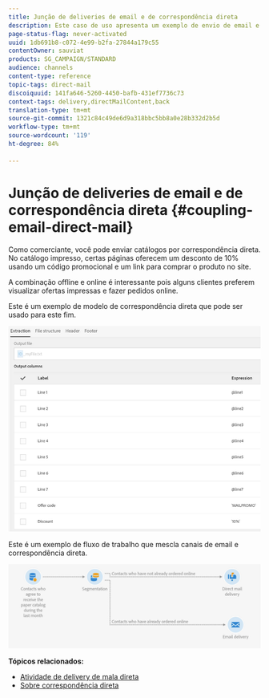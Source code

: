 ```yaml
---
title: Junção de deliveries de email e de correspondência direta
description: Este caso de uso apresenta um exemplo de envio de email e mala direta a partir de um fluxo de trabalho.
page-status-flag: never-activated
uuid: 1db691b8-c072-4e99-b2fa-27844a179c55
contentOwner: sauviat
products: SG_CAMPAIGN/STANDARD
audience: channels
content-type: reference
topic-tags: direct-mail
discoiquuid: 141fa646-5260-4450-bafb-431ef7736c73
context-tags: delivery,directMailContent,back
translation-type: tm+mt
source-git-commit: 1321c84c49de6d9a318bbc5bb8a0e28b332d2b5d
workflow-type: tm+mt
source-wordcount: '119'
ht-degree: 84%

---
```



# Junção de deliveries de email e de correspondência direta {#coupling-email-direct-mail}

Como comerciante, você pode enviar catálogos por correspondência direta. No catálogo impresso, certas páginas oferecem um desconto de 10% usando um código promocional e um link para comprar o produto no site.

A combinação offline e online é interessante pois alguns clientes preferem visualizar ofertas impressas e fazer pedidos online.

Este é um exemplo de modelo de correspondência direta que pode ser usado para este fim.

![](assets/direct_mail_9.png)

Este é um exemplo de fluxo de trabalho que mescla canais de email e correspondência direta.

![](assets/direct_mail_10.png)

**Tópicos relacionados:**

* [Atividade de delivery de mala direta](../../automating/using/direct-mail-delivery.md)
* [Sobre correspondência direta](../../channels/using/about-direct-mail.md)
